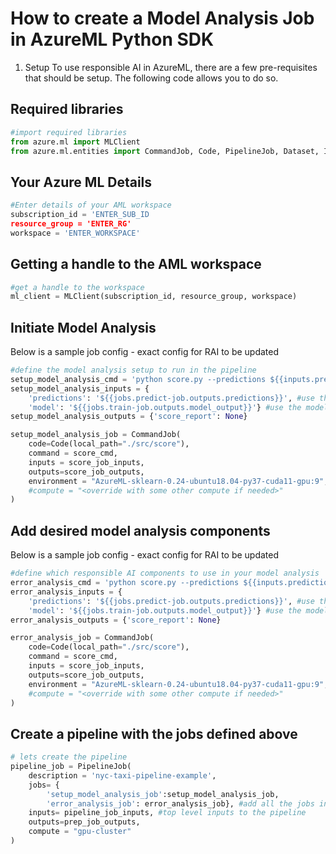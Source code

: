 # How to create a Model Analysis Job in AzureML Python SDK
1. Setup
To use responsible AI in AzureML, there are a few pre-requisites that should be setup. The following code allows you to do so.
## Required libraries
```Python
#import required libraries
from azure.ml import MLClient
from azure.ml.entities import CommandJob, Code, PipelineJob, Dataset, InputDatasetEntry
```

## Your Azure ML Details
```Python
#Enter details of your AML workspace
subscription_id = 'ENTER_SUB_ID
resource_group = 'ENTER_RG'
workspace = 'ENTER_WORKSPACE'
```
## Getting a handle to the AML workspace
```Python
#get a handle to the workspace
ml_client = MLClient(subscription_id, resource_group, workspace)
```

## Initiate Model Analysis

Below is a sample job config - exact config for RAI to be updated
```Python
#define the model analysis setup to run in the pipeline
setup_model_analysis_cmd = 'python score.py --predictions ${{inputs.predictions}} --model ${{inputs.model}} --score_report ${{outputs.score_report}}'
setup_model_analysis_inputs = {
    'predictions': '${{jobs.predict-job.outputs.predictions}}', #use the predictions from predict job so we can score
    'model': '${{jobs.train-job.outputs.model_output}}'} #use the model from the training job
setup_model_analysis_outputs = {'score_report': None}

setup_model_analysis_job = CommandJob(
    code=Code(local_path="./src/score"),
    command = score_cmd,
    inputs = score_job_inputs,
    outputs=score_job_outputs,
    environment = "AzureML-sklearn-0.24-ubuntu18.04-py37-cuda11-gpu:9",
    #compute = "<override with some other compute if needed>"
)
```

## Add desired model analysis components
Below is a sample job config - exact config for RAI to be updated
```Python
#define which responsible AI components to use in your model analysis
error_analysis_cmd = 'python score.py --predictions ${{inputs.predictions}} --model ${{inputs.model}} --score_report ${{outputs.score_report}}'
error_analysis_inputs = {
    'predictions': '${{jobs.predict-job.outputs.predictions}}', #use the predictions from predict job so we can score
    'model': '${{jobs.train-job.outputs.model_output}}'} #use the model from the training job
error_analysis_outputs = {'score_report': None}

error_analysis_job = CommandJob(
    code=Code(local_path="./src/score"),
    command = score_cmd,
    inputs = score_job_inputs,
    outputs=score_job_outputs,
    environment = "AzureML-sklearn-0.24-ubuntu18.04-py37-cuda11-gpu:9",
    #compute = "<override with some other compute if needed>"
)
```
## Create a pipeline with the jobs defined above
```Python
# lets create the pipeline
pipeline_job = PipelineJob(
    description = 'nyc-taxi-pipeline-example',
    jobs= {
        'setup_model_analysis_job':setup_model_analysis_job, 
        'error_analysis_job': error_analysis_job}, #add all the jobs into this pipeline
    inputs= pipeline_job_inputs, #top level inputs to the pipeline
    outputs=prep_job_outputs,
    compute = "gpu-cluster"
)

```



